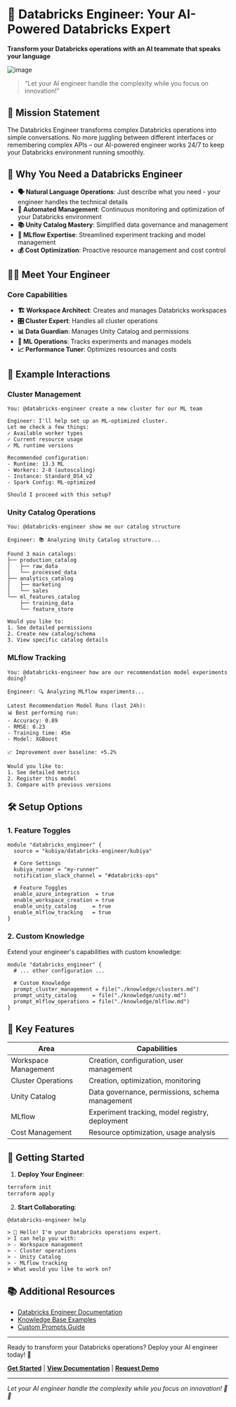# 🚀 Databricks Engineer: Your AI-Powered Databricks Expert

**Transform your Databricks operations with an AI teammate that speaks your language**

![image](https://github.com/user-attachments/assets/8effc462-1db3-4202-ad37-dff1f26a034e)

> "Let your AI engineer handle the complexity while you focus on innovation!"

## 🎯 Mission Statement

The Databricks Engineer transforms complex Databricks operations into simple conversations. No more juggling between different interfaces or remembering complex APIs – our AI-powered engineer works 24/7 to keep your Databricks environment running smoothly.

## 🌟 Why You Need a Databricks Engineer

- **🗣️ Natural Language Operations**: Just describe what you need - your engineer handles the technical details
- **🤖 Automated Management**: Continuous monitoring and optimization of your Databricks environment
- **📚 Unity Catalog Mastery**: Simplified data governance and management
- **🔬 MLflow Expertise**: Streamlined experiment tracking and model management
- **💰 Cost Optimization**: Proactive resource management and cost control

## 👨‍💻 Meet Your Engineer

### Core Capabilities
- **🏗️ Workspace Architect**: Creates and manages Databricks workspaces
- **🎛️ Cluster Expert**: Handles all cluster operations
- **📊 Data Guardian**: Manages Unity Catalog and permissions
- **🔬 ML Operations**: Tracks experiments and manages models
- **📈 Performance Tuner**: Optimizes resources and costs

## 💬 Example Interactions

### Cluster Management
```plaintext
You: @databricks-engineer create a new cluster for our ML team

Engineer: I'll help set up an ML-optimized cluster.
Let me check a few things:
✓ Available worker types
✓ Current resource usage
✓ ML runtime versions

Recommended configuration:
- Runtime: 13.3 ML
- Workers: 2-8 (autoscaling)
- Instance: Standard_DS4_v2
- Spark Config: ML-optimized

Should I proceed with this setup?
```

### Unity Catalog Operations
```plaintext
You: @databricks-engineer show me our catalog structure

Engineer: 📚 Analyzing Unity Catalog structure...

Found 3 main catalogs:
├── production_catalog
│   ├── raw_data
│   └── processed_data
├── analytics_catalog
│   ├── marketing
│   └── sales
└── ml_features_catalog
    ├── training_data
    └── feature_store

Would you like to:
1. See detailed permissions
2. Create new catalog/schema
3. View specific catalog details
```

### MLflow Tracking
```plaintext
You: @databricks-engineer how are our recommendation model experiments doing?

Engineer: 🔍 Analyzing MLflow experiments...

Latest Recommendation Model Runs (last 24h):
📊 Best performing run:
- Accuracy: 0.89
- RMSE: 0.23
- Training time: 45m
- Model: XGBoost

📈 Improvement over baseline: +5.2%

Would you like to:
1. See detailed metrics
2. Register this model
3. Compare with previous versions
```

## 🛠️ Setup Options

### 1. Feature Toggles
```hcl
module "databricks_engineer" {
  source = "kubiya/databricks-engineer/kubiya"

  # Core Settings
  kubiya_runner = "my-runner"
  notification_slack_channel = "#databricks-ops"

  # Feature Toggles
  enable_azure_integration  = true
  enable_workspace_creation = true
  enable_unity_catalog     = true
  enable_mlflow_tracking   = true
}
```

### 2. Custom Knowledge
Extend your engineer's capabilities with custom knowledge:
```hcl
module "databricks_engineer" {
  # ... other configuration ...

  # Custom Knowledge
  prompt_cluster_management = file("./knowledge/clusters.md")
  prompt_unity_catalog     = file("./knowledge/unity.md")
  prompt_mlflow_operations = file("./knowledge/mlflow.md")
}
```

## 🎯 Key Features

| Area | Capabilities |
|------|-------------|
| Workspace Management | Creation, configuration, user management |
| Cluster Operations | Creation, optimization, monitoring |
| Unity Catalog | Data governance, permissions, schema management |
| MLflow | Experiment tracking, model registry, deployment |
| Cost Management | Resource optimization, usage analysis |

## 🚀 Getting Started

1. **Deploy Your Engineer**:
```bash
terraform init
terraform apply
```

2. **Start Collaborating**:
```plaintext
@databricks-engineer help

> 👋 Hello! I'm your Databricks operations expert.
> I can help you with:
> - Workspace management
> - Cluster operations
> - Unity Catalog
> - MLflow tracking
> What would you like to work on?
```

## 📚 Additional Resources

- [Databricks Engineer Documentation](https://docs.kubiya.ai/databricks-engineer)
- [Knowledge Base Examples](https://docs.kubiya.ai/databricks-engineer/knowledge)
- [Custom Prompts Guide](https://docs.kubiya.ai/databricks-engineer/prompts)

---

Ready to transform your Databricks operations? Deploy your AI engineer today! 🚀

**[Get Started](#getting-started)** | **[View Documentation](https://docs.kubiya.ai)** | **[Request Demo](https://kubiya.ai)**

---

*Let your AI engineer handle the complexity while you focus on innovation! 🎯✨*
